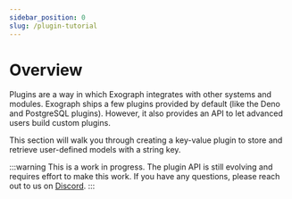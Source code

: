 ```yaml
---
sidebar_position: 0
slug: /plugin-tutorial
---
```


# Overview

Plugins are a way in which Exograph integrates with other systems and modules. Exograph ships a few plugins provided by default (like the Deno and PostgreSQL plugins). However, it also provides an API to let advanced users build custom plugins.

This section will walk you through creating a key-value plugin to store and retrieve user-defined models with a string key.

:::warning
This is a work in progress. The plugin API is still evolving and requires effort to make this work. If you have any questions, please reach out to us on [Discord](https://discord.gg/EPdqyvCpNw).
:::
